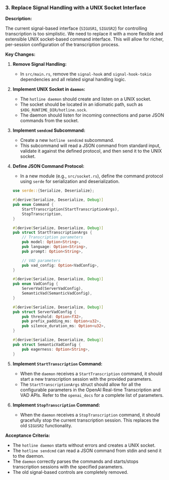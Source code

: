 ### 3. Replace Signal Handling with a UNIX Socket Interface

**Description:**

The current signal-based interface (`SIGUSR1`, `SIGUSR2`) for controlling transcription is too simplistic. We need to replace it with a more flexible and extensible UNIX socket-based command interface. This will allow for richer, per-session configuration of the transcription process.

**Key Changes:**

1.  **Remove Signal Handling:**
    -   In `src/main.rs`, remove the `signal-hook` and `signal-hook-tokio` dependencies and all related signal handling logic.

2.  **Implement UNIX Socket in `daemon`:**
    -   The `hotline daemon` should create and listen on a UNIX socket.
    -   The socket should be located in an idiomatic path, such as `$XDG_RUNTIME_DIR/hotline.sock`.
    -   The daemon should listen for incoming connections and parse JSON commands from the socket.

3.  **Implement `sendcmd` Subcommand:**
    -   Create a new `hotline sendcmd` subcommand.
    -   This subcommand will read a JSON command from standard input, validate it against the defined protocol, and then send it to the UNIX socket.

4.  **Define JSON Command Protocol:**
    -   In a new module (e.g., `src/socket.rs`), define the command protocol using `serde` for serialization and deserialization.

    ```rust
    use serde::{Serialize, Deserialize};

    #[derive(Serialize, Deserialize, Debug)]
    pub enum Command {
        StartTranscription(StartTranscriptionArgs),
        StopTranscription,
    }

    #[derive(Serialize, Deserialize, Debug)]
    pub struct StartTranscriptionArgs {
        // Transcription parameters
        pub model: Option<String>,
        pub language: Option<String>,
        pub prompt: Option<String>,

        // VAD parameters
        pub vad_config: Option<VadConfig>,
    }

    #[derive(Serialize, Deserialize, Debug)]
    pub enum VadConfig {
        ServerVad(ServerVadConfig),
        SemanticVad(SemanticVadConfig),
    }

    #[derive(Serialize, Deserialize, Debug)]
    pub struct ServerVadConfig {
        pub threshold: Option<f32>,
        pub prefix_padding_ms: Option<u32>,
        pub silence_duration_ms: Option<u32>,
    }

    #[derive(Serialize, Deserialize, Debug)]
    pub struct SemanticVadConfig {
        pub eagerness: Option<String>,
    }
    ```

5.  **Implement `StartTranscription` Command:**
    -   When the `daemon` receives a `StartTranscription` command, it should start a new transcription session with the provided parameters.
    -   The `StartTranscriptionArgs` struct should allow for all the configurable parameters in the OpenAI Real-time Transcription and VAD APIs. Refer to the `openai_docs` for a complete list of parameters.

6.  **Implement `StopTranscription` Command:**
    -   When the `daemon` receives a `StopTranscription` command, it should gracefully stop the current transcription session. This replaces the old `SIGUSR2` functionality.

**Acceptance Criteria:**

-   The `hotline daemon` starts without errors and creates a UNIX socket.
-   The `hotline sendcmd` can read a JSON command from stdin and send it to the daemon.
-   The `daemon` correctly parses the commands and starts/stops transcription sessions with the specified parameters.
-   The old signal-based controls are completely removed.
